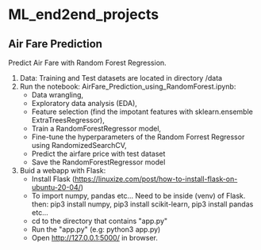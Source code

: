 # ML_end2end_projects


## Air Fare Prediction
Predict Air Fare with Random Forest Regression.

1. Data: Training and Test datasets are located in directory /data
2. Run the notebook: AirFare_Prediction_using_RandomForest.ipynb:
   - Data wrangling,
   - Exploratory data analysis (EDA),
   - Feature selection (find the impotant features with sklearn.ensemble ExtraTreesRegressor),
   - Train a RandomForestRegressor model,
   - Fine-tune the hyperparameters of the Random Forrest Regressor using RandomizedSearchCV,
   - Predict the airfare price with test dataset
   - Save the RandomForestRegressor model
3. Buid a webapp with Flask:
   - Install Flask (https://linuxize.com/post/how-to-install-flask-on-ubuntu-20-04/)
   - To import numpy, pandas etc... Need to be inside (venv) of Flask. then:  pip3 install numpy,  pip3 install scikit-learn,  pip3 install pandas etc...
   - cd to the directory that contains "app.py"
   - Run the "app.py" (e.g: python3 app.py)
   - Open http://127.0.0.1:5000/ in browser.
